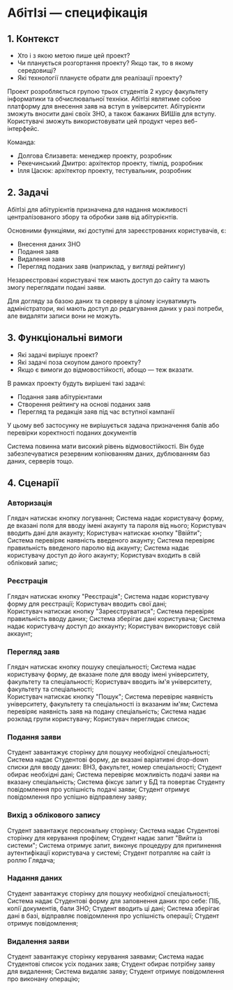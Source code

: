 # АбітІзі — специфікація

## 1. Контекст

- Хто і з якою метою пише цей проект?
- Чи планується розгортання проекту? Якщо так, то в якому середовищі?
- Які технології плануєте обрати для реалізації проекту?

Проект розробляється групою трьох студентів 2 курсу факультету інформатики
та обчислювальної техніки.
АбітІзі являтиме собою платформу для внесення заяв на вступ
в університет. Абітурієнти зможуть вносити дані своїх ЗНО, а також бажаних
ВИШів для вступу. Користувачі зможуть використовувати цей продукт через
веб-інтерфейс.

Команда:

* Долгова Єлизавета: менеджер проекту, розробник
* Рекечинський Дмитро: архітектор проекту, тімлід, розробник
* Ілля Цасюк: архітектор проекту, тестувальник, розробник

## 2. Задачі

АбітІзі для абітурієнтів призначена для надання можливості
централізованого збору та обробки заяв від абітурієнтів.

Основними функціями, які доступні для зареєстрованих користувачів, є:

* Внесення даних ЗНО
* Подання заяв
* Видалення заяв
* Перегляд поданих заяв (наприклад, у вигляді рейтингу)

Незареєстровані користувачі теж мають доступ до сайту та мають змогу
переглядати подані заяви.

Для догляду за базою даних та серверу в цілому існуватимуть адміністратори,
які мають доступ до редагування даних у разі потреби, але видаляти записи
вони не можуть.

## 3. Функціональні вимоги

- Які задачі вирішує проект?
- Які задачі поза скоупом даного проекту?
- Якщо є вимоги до відмовостійкості, абощо — теж вказати.

В рамках проекту будуть вирішені такі задачі:

- Подання заяв абітурієнтами
- Створення рейтингу на основі поданих заяв
- Перегляд та редакція заяв під час вступної кампанії

У цьому веб застосунку не вирішується задача призначення балів
або перевірки коректності поданих документів

Система повинна мати високий рівень відмовостійкості. Він буде
забезпечуватися резервним копіюванням даних, дублюванням баз даних, 
серверів тощо.

## 4. Сценарії

### Авторизація
Глядач натискає кнопку логування;
Система надає користувачу форму, де вказані поля для вводу імені акаунту та пароля від нього;
Користувач вводить дані для акаунту;
Користувач натискає кнопку "Ввійти";
Система перевіряє наявність введеного акаунту;
Система перевіряє правильність введеного паролю від акаунту;
Система надає користувачу доступ до його акаунту;
Користувач входить в свій обліковий запис;

### Реєстрація
Глядач натискає кнопку "Реєстрація";
Система надає користувачу форму для реєстрації;
Користувач вводить свої дані;   
Користувач натискає кнопку "Зареєструватися";
Система перевіряє правильність вводу даних;
Система зберігає дані користувача;
Система надає користувачу доступ до аккаунту;
Користувач використовує свій аккаунт;

### Перегляд заяв
Глядач натискає кнопку пошуку спеціальності;
Система надає користувачу форму, де вказане поле для вводу імені університету, факультету та спеціальності;
Користувач вводить ім'я університету, факультету та спеціальності;   
Користувач натискає кнопку "Пошук";
Система перевіряє наявність університету, факультету та спеціальності із вказаним ім'ям;
Система перевіряє наявність заяв на подану спеціальність;
Система надає розклад групи користувачу;
Користувач переглядає список;

### Подання заяви
Студент завантажує сторінку для пошуку необхідної спеціальності;
Система надає Студентові форму, де вказані варіативні drop-down списки для вводу даних: ВНЗ, факультет, номер спеціальності;
Студент обирає необхідні дані;
Система перевіряє можливість подачі заяви на вказану спеціальність;
Система фіксує запит у БД та повертає Студенту повідомлення про успішність подачі заяви;
Студент отримує повідомлення про успішно відправлену заяву;

### Вихід з облікового запису
Студент завантажує персональну сторінку;
Система надає Студентові сторінку для керування профілем;
Студент надає запит "Вийти із системи";
Система отримує запит, виконує процедуру для припинення аутентифікації користувача у системі;
Студент потрапляє на сайт із роллю Глядача;

### Надання даних
Студент завантажує сторінку для пошуку необхідної спеціальності;
Система надає Студентові форму для заповнення даних про себе: ПІБ, копії документів, бали ЗНО;
Студент вводить ці дані;
Система зберігає дані в базі, відправляє повідомлення про успішність операції;
Студент отримує повідомлення;

### Видалення заяви
Студент завантажує сторінку керування заявами;
Система надає Студентові список усіх поданих заяв;
Студент обирає потрібну заяву для видалення;
Система видаляє заяву;
Студент отримує повідомлення про виконану операцію;
